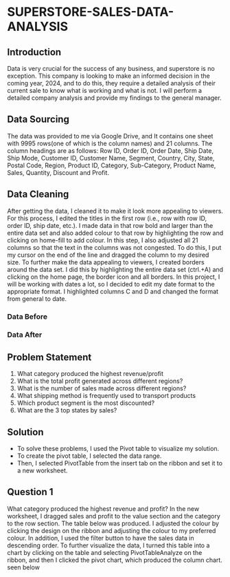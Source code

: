 # SUPERSTORE-SALES-DATA-ANALYSIS
## Introduction 
Data is very crucial for the success of any business, and superstore is no exception. This company is looking to make an informed decision in the coming year, 2024, and to do this, they require a detailed analysis of their current sale to know what is working and what is not. I will perform a detailed company analysis and provide my findings to the general manager. 
## Data Sourcing 
The data was provided to me via Google Drive, and It contains one sheet with 9995 rows(one of which is the column names) and 21 columns. The column headings are as follows: Row ID, Order ID, Order Date, Ship Date, Ship Mode, Customer ID, Customer Name, Segment, Country, City, State, Postal Code, Region, Product ID, Category, Sub-Category, Product Name, Sales, Quantity, Discount and Profit.

## Data Cleaning 
After getting the data,  I cleaned it to make it look more appealing to viewers. For this process, I edited the titles in the first row (i.e., row with row ID, order ID, ship date, etc.). I made data in that row bold and larger than the entire data set and also added colour to that row by highlighting the row and clicking on home-fill to add colour. In this step, I also adjusted all 21 columns so that the text in the columns was not congested. To do this, I put my cursor on the end of the line and dragged the column to my desired size. To further make the data appealing to viewers, I created borders around the data set. I did this by highlighting the entire data set (ctrl.+A) and clicking on the home page, the border icon and all borders. In this project, I will be working with dates a lot, so I decided to edit my date format to the appropriate format. I highlighted columns C and D  and changed the format from general to date.

### Data Before 



### Data After


## Problem Statement 
1. What category produced the highest revenue/profit 
2. What is the total profit generated across different regions? 
3. What is the number of sales made across different regions?
4. What shipping method is frequently used to transport products 
5. Which product segment is the most discounted? 
6. What are the 3 top states by sales? 

## Solution 
- To solve these problems, I used the Pivot table to visualize my solution.
- To create the pivot table, I selected the data range. 
- Then, I selected PivotTable from the insert tab on the ribbon and set it to a new worksheet.

## Question 1 
What category produced the highest revenue and profit? 
In the new worksheet, I dragged sales and profit to the value section and the category to the row section. The table below was produced. I adjusted the colour by clicking the design on the ribbon and adjusting the colour to my preferred colour. In addition, I used the filter button to have the sales data in descending order. To further visualize the data, I turned this table into a chart by clicking on the table and selecting PivotTableAnalyze on the ribbon, and then I clicked the pivot chart, which produced the column chart. seen below 

